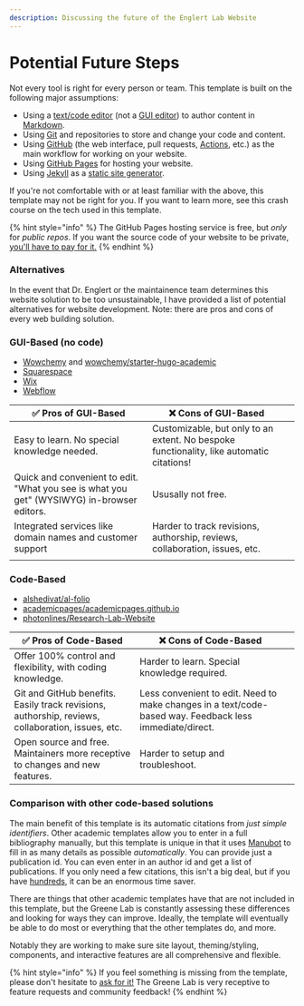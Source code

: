 ```yaml
---
description: Discussing the future of the Englert Lab Website
---
```


# Potential Future Steps

Not every tool is right for every person or team. This template is built on the following major assumptions:

* Using a [text/code editor](https://code.visualstudio.com/) (not a [GUI editor](https://en.wikipedia.org/wiki/WYSIWYG)) to author content in [Markdown](https://www.google.com/search?q=markdown).
* Using [Git](https://www.google.com/search?q=git) and repositories to store and change your code and content.
* Using [GitHub](https://github.com/) (the web interface, pull requests, [Actions](https://github.com/features/actions), etc.) as the main workflow for working on your website.
* Using [GitHub Pages](https://www.google.com/search?q=github+pages) for hosting your website.
* Using [Jekyll](https://jekyllrb.com/) as a [static site generator](https://www.google.com/search?q=static+site+generator).

If you're not comfortable with or at least familiar with the above, this template may not be right for you. If you want to learn more, see this crash course on the tech used in this template.



{% hint style="info" %}
The GitHub Pages hosting service is free, but _only_ for _public repos_. If you want the source code of your website to be private, [you'll have to pay for it.](https://docs.github.com/en/enterprise-cloud@latest/pages/getting-started-with-github-pages/changing-the-visibility-of-your-github-pages-site)
{% endhint %}

### Alternatives

In the event that Dr. Englert or the maintainence team determines this website solution to be too unsustainable, I have provided a list of potential alternatives for website development. Note: there are pros and cons of every web building solution.

### GUI-Based (no code)

* [Wowchemy](https://wowchemy.com/) and [wowchemy/starter-hugo-academic](https://github.com/wowchemy/starter-hugo-academic)
* [Squarespace](https://www.squarespace.com/)
* [Wix](https://www.wix.com/)
* [Webflow](https://webflow.com/)

| ✅ Pros of GUI-Based                                                                        | ❌ Cons of GUI-Based                                                                      |   |
| ------------------------------------------------------------------------------------------ | ---------------------------------------------------------------------------------------- | - |
| Easy to learn. No special knowledge needed.                                                | Customizable, but only to an extent. No bespoke functionality, like automatic citations! |   |
| Quick and convenient to edit. "What you see is what you get" (WYSIWYG) in-browser editors. | Ususally not free.                                                                       |   |
| Integrated services like domain names and customer support                                 | Harder to track revisions, authorship, reviews, collaboration, issues, etc.              |   |
|                                                                                            |                                                                                          |   |



### Code-Based

* [alshedivat/al-folio](https://github.com/alshedivat/al-folio)
* [academicpages/academicpages.github.io](https://github.com/academicpages/academicpages.github.io)
* [photonlines/Research-Lab-Website](https://github.com/photonlines/Research-Lab-Website)

| ✅ Pros of Code-Based                                                                              | ❌ Cons of Code-Based                                                                                    |   |
| ------------------------------------------------------------------------------------------------- | ------------------------------------------------------------------------------------------------------- | - |
| Offer 100% control and flexibility, with coding knowledge.                                        | Harder to learn. Special knowledge required.                                                            |   |
| Git and GitHub benefits. Easily track revisions, authorship, reviews, collaboration, issues, etc. | Less convenient to edit. Need to make changes in a text/code-based way. Feedback less immediate/direct. |   |
| Open source and free. Maintainers more receptive to changes and new features.                     | Harder to setup and troubleshoot.                                                                       |   |

### Comparison with other code-based solutions

The main benefit of this template is its automatic citations from _just simple identifiers_. Other academic templates allow you to enter in a full bibliography manually, but this template is unique in that it uses [Manubot](https://manubot.org/) to fill in as many details as possible _automatically_. You can provide just a publication id. You can even enter in an author id and get a list of publications. If you only need a few citations, this isn't a big deal, but if you have [hundreds](https://greenelab.com/research/), it can be an enormous time saver.

There are things that other academic templates have that are not included in this template, but the Greene Lab is constantly assessing these differences and looking for ways they can improve. Ideally, the template will eventually be able to do most or everything that the other templates do, and more.

Notably they are working to make sure site layout, theming/styling, components, and interactive features are all comprehensive and flexible.



{% hint style="info" %}
If you feel something is missing from the template, please don't hesitate to [ask for it!](https://greene-lab.gitbook.io/lab-website-template-docs/introduction/support) The Greene Lab is very receptive to feature requests and community feedback!
{% endhint %}
